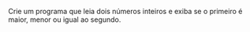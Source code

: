 Crie um programa que leia dois números inteiros e exiba se o primeiro é maior, menor ou igual ao segundo.

